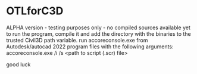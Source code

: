 # OTLforC3D

ALPHA version - testing purposes only - no compiled sources available yet
to run the program, compile it and add the directory with the binaries to the trusted Civil3D path variable.
run accoreconsole.exe from Autodesk/autocad 2022 program files with the following arguments:
accoreconsole.exe /i <path to some dwg file> /s <path to script (.scr) file>
  
  
good luck
  
  
